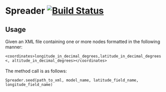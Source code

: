 # Spreader [![Build Status](https://secure.travis-ci.org/ahcarpenter/spreader.png?branch=master)][travis]

[travis]: http://travis-ci.org/ahcarpenter/spreader

## Usage
Given an XML file containing one or more nodes formatted in the following manner:
    <p>`<coordinates>longitude_in_decimal_degrees,latitude_in_decimal_degrees <, altitude_in_decimal_degrees></coordinates>`
<br><br>The method call is as follows:
    <p>`Spreader.seed(path_to_xml, model_name, latitude_field_name, longitude_field_name)`